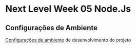 # Next Level Week 05 Node.Js

## Configurações de Ambiente
[Configurações de ambiente](https://www.notion.so/Configura-es-do-ambiente-d0fcddac0de642fb99fca7d8dbd28cc3) de desenvolvimento do projeto
